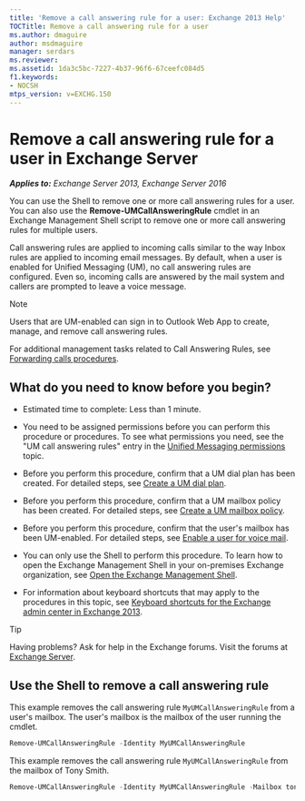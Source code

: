 ```yaml
---
title: 'Remove a call answering rule for a user: Exchange 2013 Help'
TOCTitle: Remove a call answering rule for a user
ms.author: dmaguire
author: msdmaguire
manager: serdars
ms.reviewer:
ms.assetid: 1da3c5bc-7227-4b37-96f6-67ceefc084d5
f1.keywords:
- NOCSH
mtps_version: v=EXCHG.150
---
```


# Remove a call answering rule for a user in Exchange Server

_**Applies to:** Exchange Server 2013, Exchange Server 2016_

You can use the Shell to remove one or more call answering rules for a user. You can also use the **Remove-UMCallAnsweringRule** cmdlet in an Exchange Management Shell script to remove one or more call answering rules for multiple users.

Call answering rules are applied to incoming calls similar to the way Inbox rules are applied to incoming email messages. By default, when a user is enabled for Unified Messaging (UM), no call answering rules are configured. Even so, incoming calls are answered by the mail system and callers are prompted to leave a voice message.

> [!NOTE]
> Users that are UM-enabled can sign in to Outlook Web App to create, manage, and remove call answering rules.

For additional management tasks related to Call Answering Rules, see [Forwarding calls procedures](forwarding-calls-procedures-exchange-2013-help.md).

## What do you need to know before you begin?

- Estimated time to complete: Less than 1 minute.

- You need to be assigned permissions before you can perform this procedure or procedures. To see what permissions you need, see the "UM call answering rules" entry in the [Unified Messaging permissions](unified-messaging-permissions-exchange-2013-help.md) topic.

- Before you perform this procedure, confirm that a UM dial plan has been created. For detailed steps, see [Create a UM dial plan](create-um-dial-plan-exchange-2013-help.md).

- Before you perform this procedure, confirm that a UM mailbox policy has been created. For detailed steps, see [Create a UM mailbox policy](create-um-mailbox-policy-exchange-2013-help.md).

- Before you perform this procedure, confirm that the user's mailbox has been UM-enabled. For detailed steps, see [Enable a user for voice mail](enable-a-user-for-voice-mail-exchange-2013-help.md).

- You can only use the Shell to perform this procedure. To learn how to open the Exchange Management Shell in your on-premises Exchange organization, see [Open the Exchange Management Shell](https://docs.microsoft.com/powershell/exchange/open-the-exchange-management-shell).

- For information about keyboard shortcuts that may apply to the procedures in this topic, see [Keyboard shortcuts for the Exchange admin center in Exchange 2013](keyboard-shortcuts-in-the-exchange-admin-center-2013-help.md).

> [!TIP]
> Having problems? Ask for help in the Exchange forums. Visit the forums at [Exchange Server](https://go.microsoft.com/fwlink/p/?linkId=60612).

## Use the Shell to remove a call answering rule

This example removes the call answering rule `MyUMCallAnsweringRule` from a user's mailbox. The user's mailbox is the mailbox of the user running the cmdlet.

```powershell
Remove-UMCallAnsweringRule -Identity MyUMCallAnsweringRule
```

This example removes the call answering rule `MyUMCallAnsweringRule` from the mailbox of Tony Smith.

```powershell
Remove-UMCallAnsweringRule -Identity MyUMCallAnsweringRule -Mailbox tonysmith
```

